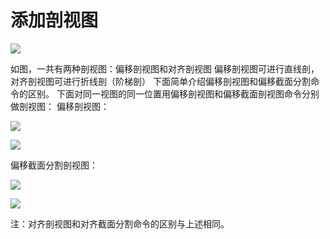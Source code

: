 

# 添加剖视图

![](添加剖视图\2022-10-01-23-18-56.png)

如图，一共有两种剖视图：偏移剖视图和对齐剖视图
偏移剖视图可进行直线剖，对齐剖视图可进行折线剖（阶梯剖）
下面简单介绍偏移剖视图和偏移截面分割命令的区别。
下面对同一视图的同一位置用偏移剖视图和偏移截面剖视图命令分别做剖视图：
偏移剖视图：

![](添加剖视图\2022-10-01-23-19-07.png)

![](添加剖视图\2022-10-01-23-19-18.png)

偏移截面分割剖视图：

![](添加剖视图\2022-10-01-23-19-25.png)

![](添加剖视图\2022-10-01-23-19-35.png)

注：对齐剖视图和对齐截面分割命令的区别与上述相同。
